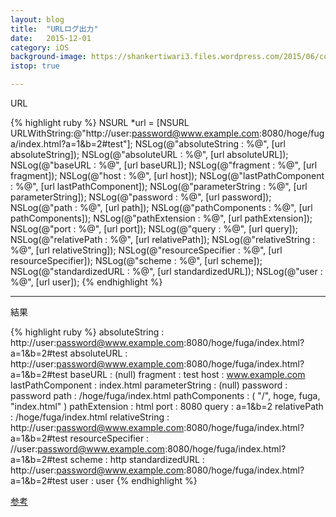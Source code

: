 ```yaml
---
layout: blog
title:  "URLログ出力"
date:   2015-12-01
category: iOS
background-image: https://shankertiwari3.files.wordpress.com/2015/06/console-log.jpg
istop: true

---
```


URL

{% highlight ruby %}
	NSURL *url = [NSURL URLWithString:@"http://user:password@www.example.com:8080/hoge/fuga/index.html?a=1&b=2#test"];
	NSLog(@"absoluteString : %@", [url absoluteString]);
	NSLog(@"absoluteURL : %@", [url absoluteURL]);
	NSLog(@"baseURL : %@", [url baseURL]);
	NSLog(@"fragment : %@", [url fragment]);
	NSLog(@"host : %@", [url host]);
	NSLog(@"lastPathComponent : %@", [url lastPathComponent]);
	NSLog(@"parameterString : %@", [url parameterString]);
	NSLog(@"password : %@", [url password]);
	NSLog(@"path : %@", [url path]);
	NSLog(@"pathComponents : %@", [url pathComponents]);
	NSLog(@"pathExtension : %@", [url pathExtension]);
	NSLog(@"port : %@", [url port]);
	NSLog(@"query : %@", [url query]);
	NSLog(@"relativePath : %@", [url relativePath]);
	NSLog(@"relativeString : %@", [url relativeString]);
	NSLog(@"resourceSpecifier : %@", [url resourceSpecifier]);
	NSLog(@"scheme : %@", [url scheme]);
	NSLog(@"standardizedURL : %@", [url standardizedURL]);
	NSLog(@"user : %@", [url user]);
{% endhighlight %}

---

結果

{% highlight ruby %}
	absoluteString : http://user:password@www.example.com:8080/hoge/fuga/index.html?a=1&b=2#test
	absoluteURL : http://user:password@www.example.com:8080/hoge/fuga/index.html?a=1&b=2#test
	baseURL : (null)
	fragment : test
	host : www.example.com
	lastPathComponent : index.html
	parameterString : (null)
	password : password
	path : /hoge/fuga/index.html
	pathComponents : (
	    "/",
	    hoge,
	    fuga,
	    "index.html"
	)
	pathExtension : html
	port : 8080
	query : a=1&b=2
	relativePath : /hoge/fuga/index.html
	relativeString : http://user:password@www.example.com:8080/hoge/fuga/index.html?a=1&b=2#test
	resourceSpecifier : //user:password@www.example.com:8080/hoge/fuga/index.html?a=1&b=2#test
	scheme : http
	standardizedURL : http://user:password@www.example.com:8080/hoge/fuga/index.html?a=1&b=2#test
	user : user
{% endhighlight %}

[参考](http://d.hatena.ne.jp/nakamura001/20110421/1303404341)
